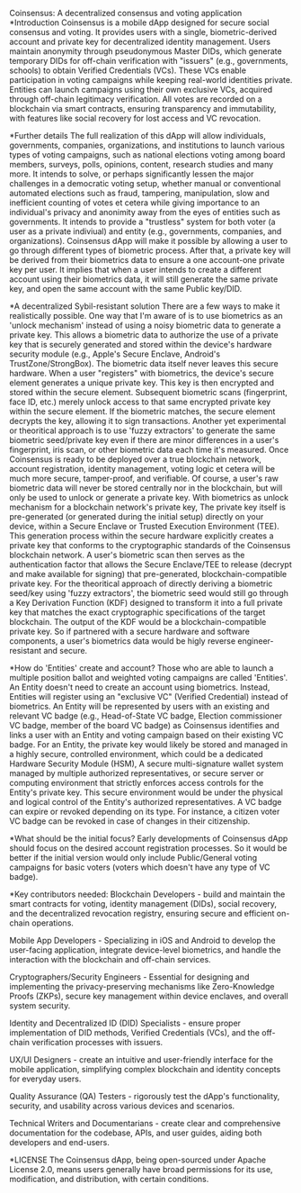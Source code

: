 Coinsensus: A decentralized consensus and voting application
*Introduction
Coinsensus is a mobile dApp designed for secure social consensus and voting. It provides users with a single, biometric-derived account and private key for decentralized 
identity management. Users maintain anonymity through pseudonymous Master DIDs, which generate temporary DIDs for off-chain verification with "issuers" (e.g., governments, schools) to 
obtain Verified Credentials (VCs). These VCs enable participation in voting campaigns while keeping real-world identities private. Entities can launch campaigns using their 
own exclusive VCs, acquired through off-chain legitimacy verification. All votes are recorded on a blockchain via smart contracts, ensuring transparency and immutability, 
with features like social recovery for lost access and VC revocation.

*Further details
The full realization of this dApp will allow individuals, governments, companies, organizations, and institutions to launch various types of voting campaigns, such as national elections
voting among board members, surveys, polls, opinions, content, research studies and many more.
It intends to solve, or perhaps significantly lessen the major challenges in a democratic voting setup, whether manual or conventional automated elections such as 
fraud, tampering, manipulation, slow and inefficient counting of votes et cetera while giving importance to an individual's privacy and anonimity away from the eyes of entities 
such as governments. It intends to provide a "trustless" system for both voter (a user as a private indiviual) and entity (e.g., governments, companies, and organizations).
Coinsensus dApp will make it possible by allowing a user to go through different types of biometric process. After that, a private key will be derived from their biometrics data to
ensure a one account-one private key per user. It implies that when a user intends to create a different account using their biometrics data, it will still generate the same private key,
and open the same account with the same Public key/DID. 

*A decentralized Sybil-resistant solution
There are a few ways to make it realistically possible. One way that I'm aware of is to use biometrics as an 'unlock mechanism' 
instead of using a noisy biometric data to generate a private key. This allows a biometric data to authorize the use of a private key that is securely generated and stored within the 
device's hardware security module (e.g., Apple's Secure Enclave, Android's TrustZone/StrongBox). The biometric data itself never leaves this secure hardware. When a 
user "registers" with biometrics, the device's secure element generates a unique private key. This key is then encrypted and stored within the secure element. 
Subsequent biometric scans (fingerprint, face ID, etc.) merely unlock access to that same encrypted private key within the secure element. If the biometric matches, 
the secure element decrypts the key, allowing it to sign transactions. Another yet experimental or theoritical approach is to use 'fuzzy extractors' to generate the same 
biometric seed/private key even if there are minor differences in a user's fingerprint, iris scan, or other biometric data each time it's measured. Once Coinsensus is ready to be deployed
over a true blockchain network, account registration, identity management, voting logic et cetera will be much more secure, tamper-proof, and verifiable. Of course, a user's raw
biometric data will never be stored centrally nor in the blockchain, but will only be used to unlock or generate a private key. With biometrics as unlock mechanism for a
blockchain network's private key, The private key itself is pre-generated (or generated during the initial setup) directly on your device, within a Secure Enclave or 
Trusted Execution Environment (TEE). This generation process within the secure hardware explicitly creates a private key that conforms to the cryptographic standards of the 
Coinsensus blockchain network. A user's biometric scan then serves as the authentication factor that allows the Secure Enclave/TEE to release (decrypt and make available for signing) 
that pre-generated, blockchain-compatible private key. For the theoritical approach of directly deriving a biometric seed/key using 'fuzzy extractors', the biometric seed would still go 
through a Key Derivation Function (KDF) designed to transform it into a full private key that matches the exact cryptographic specifications of the target blockchain. The output of the KDF 
would be a blockchain-compatible private key. So if partnered with a secure hardware and software components, a user's biometrics data would be higly reverse engineer-resistant and secure.

*How do 'Entities' create and account?
Those who are able to launch a multiple position ballot and weighted voting campaigns are called 'Entities'. An Entity doesn't need to create an account using biometrics. Instead, 
Entities will register using an "exclusive VC" (Verified Credential) instead of biometrics. An Entity will be represented by users with an existing and relevant VC badge 
(e.g., Head-of-State VC badge, Election commissioner VC badge, member of the board VC badge) as Coinsensus identifies and links a user with an Entity and voting campaign 
based on their existing VC badge. For an Entity, the private key would likely be stored and managed in a highly secure, controlled environment, which could be a dedicated 
Hardware Security Module (HSM), A secure multi-signature wallet system managed by multiple authorized representatives, or secure server or computing environment that strictly enforces 
access controls for the Entity's private key. This secure environment would be under the physical and logical control of the Entity's authorized representatives. A VC badge can 
expire or revoked depending on its type. For instance, a citizen voter VC badge can be revoked in case of changes in their citizenship.

*What should be the initial focus?
Early developments of Coinsensus dApp should focus on the desired account registration processes. So it would be better if the initial version would only include Public/General voting
campaigns for basic voters (voters which doesn't have any type of VC badge).

*Key contributors needed:
Blockchain Developers - build and maintain the smart contracts for voting, identity management (DIDs), social recovery, and the decentralized revocation registry, 
ensuring secure and efficient on-chain operations.

Mobile App Developers - Specializing in iOS and Android to develop the user-facing application, integrate device-level biometrics, and handle the interaction with the 
blockchain and off-chain services.

Cryptographers/Security Engineers - Essential for designing and implementing the privacy-preserving mechanisms like Zero-Knowledge Proofs (ZKPs), secure key management within 
device enclaves, and overall system security.

Identity and Decentralized ID (DID) Specialists - ensure proper implementation of DID methods, Verified Credentials (VCs), and the off-chain verification processes with issuers.

UX/UI Designers - create an intuitive and user-friendly interface for the mobile application, simplifying complex blockchain and identity concepts for everyday users.

Quality Assurance (QA) Testers - rigorously test the dApp's functionality, security, and usability across various devices and scenarios.

Technical Writers and Documentarians - create clear and comprehensive documentation for the codebase, APIs, and user guides, aiding both developers and end-users.

*LICENSE
The Coinsensus dApp, being open-sourced under Apache License 2.0, means users generally have broad permissions for its use, modification, and distribution, 
with certain conditions.



